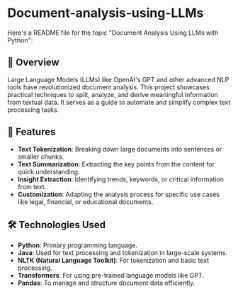 # Document-analysis-using-LLMs
Here's a README file for the topic "Document Analysis Using LLMs with Python":

## 📝 **Overview**

Large Language Models (LLMs) like OpenAI's GPT and other advanced NLP tools have revolutionized document analysis. This project showcases practical techniques to split, analyze, and derive meaningful information from textual data. It serves as a guide to automate and simplify complex text processing tasks.

## 🚀 **Features**

- **Text Tokenization**: Breaking down large documents into sentences or smaller chunks.
- **Text Summarization**: Extracting the key points from the content for quick understanding.
- **Insight Extraction**: Identifying trends, keywords, or critical information from text.
- **Customization**: Adapting the analysis process for specific use cases like legal, financial, or educational documents.

## 🛠 **Technologies Used**

- **Python**: Primary programming language.
- **Java**: Used for text processing and tokenization in large-scale systems.
- **NLTK (Natural Language Toolkit)**: For tokenization and basic text processing.
- **Transformers**: For using pre-trained language models like GPT.
- **Pandas**: To manage and structure document data efficiently.
